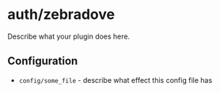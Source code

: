 auth/zebradove
========

Describe what your plugin does here.

Configuration
-------------

* `config/some_file` - describe what effect this config file has
